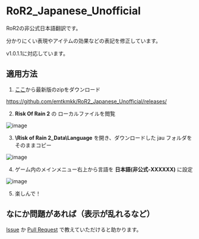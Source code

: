 # RoR2_Japanese_Unofficial
RoR2の非公式日本語翻訳です。

分かりにくい表現やアイテムの効果などの表記を修正しています。

v1.0.1.1に対応しています。

## 適用方法

1. [ここ](https://github.com/emtkmkk/RoR2_Japanese_Unofficial/releases)から最新版のzipをダウンロード

https://github.com/emtkmkk/RoR2_Japanese_Unofficial/releases/

2. **Risk Of Rain 2** の ローカルファイルを閲覧

![image](https://user-images.githubusercontent.com/65014664/93985285-ce4daf80-fdbf-11ea-8f12-525b7b4a02ac.png)

3. **\Risk of Rain 2_Data\Language** を開き、ダウンロードした jau フォルダをそのままコピー

![image](https://user-images.githubusercontent.com/65014664/93985583-3e5c3580-fdc0-11ea-86ef-49be27128bf9.png)

4. ゲーム内のメインメニュー右上から言語を **日本語(非公式-XXXXXX)** に設定

![image](https://user-images.githubusercontent.com/65014664/93985349-e8878d80-fdbf-11ea-9648-e93152dfdb3d.png)

5. 楽しんで！

## なにか問題があれば（表示が乱れるなど）

[Issue](https://github.com/emtkmkk/RoR2_Japanese_Unofficial/issues) か [Pull Request](https://github.com/emtkmkk/RoR2_Japanese_Unofficial/pulls) で教えていただけると助かります。
